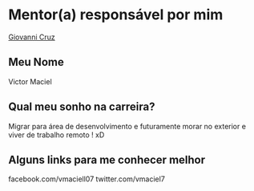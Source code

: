 # Mentor(a) responsável por mim

[Giovanni Cruz](/profiles/mentors/profiles/giovannicruz97.md)

## Meu Nome

Victor Maciel

## Qual meu sonho na carreira?

Migrar para área de desenvolvimento e futuramente morar no exterior e viver de trabalho remoto ! xD

## Alguns links para me conhecer melhor

facebook.com/vmaciell07
twitter.com/vmaciel7
